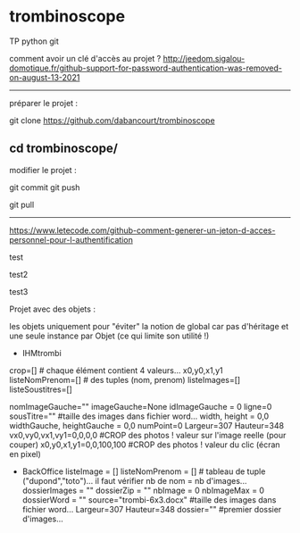 # trombinoscope
TP python git


comment avoir un clé d'accès au projet ?
http://jeedom.sigalou-domotique.fr/github-support-for-password-authentication-was-removed-on-august-13-2021

-----------------------------------
préparer le projet :

git clone https://github.com/dabancourt/trombinoscope

cd trombinoscope/
-----------------------------------
modifier le projet :

git commit
git push

git pull

-----------------------------------

https://www.letecode.com/github-comment-generer-un-jeton-d-acces-personnel-pour-l-authentification


test

test2

test3

Projet avec des objets :

les objets uniquement pour "éviter" la notion de global
car pas d'héritage
et une seule instance par Objet (ce qui limite son utilité !)

- IHMtrombi

crop=[] # chaque élément contient 4 valeurs... x0,y0,x1,y1
listeNomPrenom=[]   # des tuples (nom, prenom)
listeImages=[]
listeSoustitres=[]

nomImageGauche=""
imageGauche=None
idImageGauche = 0
ligne=0
sousTitre=""
#taille des images dans fichier word...
width, height = 0,0
widthGauche, heightGauche = 0,0
numPoint=0
Largeur=307
Hauteur=348
vx0,vy0,vx1,vy1=0,0,0,0 #CROP des photos ! valeur sur l'image reelle (pour couper)
x0,y0,x1,y1=0,0,100,100 #CROP des photos ! valeur du clic (écran en pixel)


- BackOffice
listeImage = []
listeNomPrenom = []    # tableau de tuple ("dupond","toto")...  il faut vérifier nb de nom = nb d'images...
dossierImages = ""
dossierZip = ""
nbImage = 0
nbImageMax = 0
dossierWord = ""
source="trombi-6x3.docx"
#taille des images dans fichier word...
Largeur=307
Hauteur=348
dossier=""  #premier dossier d'images...





